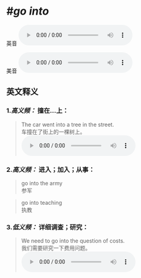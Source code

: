 # ***\#go into*** 
英音
<audio src="./media/go into1_AAC.aac" controls="controls"></audio>

美音
<audio src="./media/go into2_AAC.aac" controls="controls"></audio>



  

英文释义
---
### 1.*高义频：* **撞在...上：**  

 > The car went into a tree in the street.  
 > 车撞在了街上的一棵树上。    
<audio src="./media/go-38.aac" controls="controls"></audio>

### 2.*高义频：* **进入；加入；从事：**  

 > go into the army  
 > 参军    

 > go into teaching  
 > 执教    

### 3.*低义频：* **详细调查；研究：**  

 > We need to go into the question of costs.  
 > 我们需要研究一下费用问题。    
<audio src="./media/go-37.aac" controls="controls"></audio>


